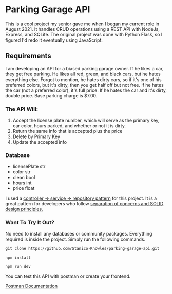 # Parking Garage API

<p>This is a cool project my senior gave me when I began my current role in August 2021. It handles CRUD operations using a REST API with NodeJs, Express, and SQLite. The original project was done with Python Flask, so I figured I'd redo it eventually using JavaScript.</p>

## Requirements

<p>I am developing an API for a biased parking garage owner. If he likes a car, they get free parking. He likes all red, green, and black cars, but he hates everything else. Forgot to mention, he hates dirty cars, so if it's one of his preferred colors, but it's dirty, then you get half off but not free. If he hates the car (not a preferred color), it's full price. If he hates the car and it's dirty, double price. Base parking charge is $7.00.</p>

### The API Will:

<ol>
    <li>Accept the license plate number, which will serve as the primary key, car color, hours parked, and whether or not it is dirty.</li>
    <li>Return the same info that is accepted plus the price</li>
    <li>Delete by Primary Key</li>
    <li>Update the accepted info</li>
</ol>

### Database

<ul>
    <li>licensePlate str</li>
    <li>color str</li>
    <li>clean bool</li>
    <li>hours int</li>
    <li>price float</li>
</ul>

<p>I used a <a href="https://tom-collings.medium.com/controller-service-repository-16e29a4684e5">controller -> service -> repository pattern</a> for this project. It is a great pattern for developers who follow <a href='https://dev.to/xedinunknown/separation-of-concerns-3e7d#:~:text=SOLID%20Principles%20In%20practice%2C%20Separation%20of%20Concerns%20would,classes%2C%20and%20the%20same%20is%20applied%20to%20functions.'>separation of concerns and SOLID design principles.</a></p>

### Want To Try It Out?

<p>No need to install any databases or community packages. Everything required is inside the project. Simply run the following commands.</p>

``` git clone https://github.com/Stanico-Knowles/parking-garage-api.git ```

``` npm install ```

``` npm run dev ```

<p>You can test this API with postman or create your frontend.</p>

[Postman Documentation](https://documenter.getpostman.com/view/15290147/UVsMw6Tj)